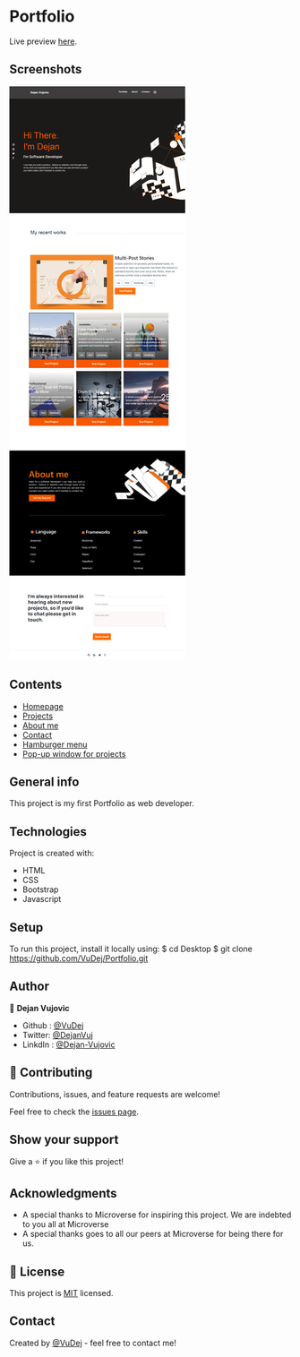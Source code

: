 # Portfolio

Live preview [here](https://vudej.github.io/Portfolio/). 

## Screenshots
![Example screenshot](img/screenshot.png)

## Contents
* [Homepage](#homepage)
* [Projects](#projects)
* [About me](#about)
* [Contact](#contact)
* [Hamburger menu](#mobile)
* [Pop-up window for projects](#projects)

## General info
This project is my first Portfolio as web developer.
	
## Technologies
Project is created with:
* HTML
* CSS
* Bootstrap
* Javascript

	
## Setup
To run this project, install it locally using:
$ cd Desktop
$ git clone https://github.com/VuDej/Portfolio.git

## Author

👤 **Dejan Vujovic**

- Github : [@VuDej](https://github.com/VuDej)
- Twitter: [@DejanVuj](https://twitter.com/DejanVuj)
- LinkdIn : [@Dejan-Vujovic](https://www.linkedin.com/in/dejan-vujovic-5a0672225/)


## 🤝 Contributing

Contributions, issues, and feature requests are welcome!

Feel free to check the [issues page](https://github.com/VuDej/Responsive-Web-Design/issues/6).

## Show your support

Give a ⭐️ if you like this project!

## Acknowledgments

- A special thanks to Microverse for inspiring this project. We are indebted to you all at Microverse
- A special thanks goes to all our peers at Microverse for being there for us.

## 📝 License

This project is [MIT](LICENSE) licensed.

## Contact
Created by [@VuDej](https://github.com/VuDej) - feel free to contact me!


